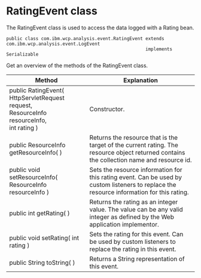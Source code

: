 # RatingEvent class

The RatingEvent class is used to access the data logged with a Rating bean.

```
public class com.ibm.wcp.analysis.event.RatingEvent extends com.ibm.wcp.analysis.event.LogEvent
                                                    implements Serializable
```

Get an overview of the methods of the RatingEvent class.

|Method|Explanation|
|------|-----------|
|public RatingEvent( HttpServletRequest request,<br>                    ResourceInfo       resourceInfo,<br>                    int                rating )|Constructor.|
|public ResourceInfo getResourceInfo( )|Returns the resource that is the target of the current rating. The resource object returned contains the collection name and resource id.|
|public void setResourceInfo( ResourceInfo resourceInfo )|Sets the resource information for this rating event. Can be used by custom listeners to replace the resource information for this rating.|
|public int getRating( )|Returns the rating as an integer value. The value can be any valid integer as defined by the Web application implementor.|
|public void setRating( int rating )|Sets the rating for this event. Can be used by custom listeners to replace the rating in this event.|
|public String toString( )|Returns a String representation of this event.|


